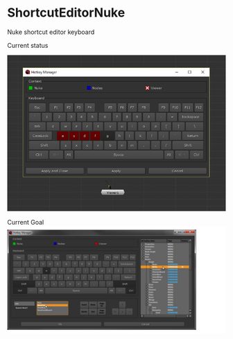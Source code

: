 # ShortcutEditorNuke
Nuke shortcut editor keyboard

Current status

![alt text](reference/colors.gif "Current Keyboard status")

Current Goal
![alt text](reference/Spec.png "Dialog goal")
